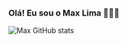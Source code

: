### Olá! Eu sou o Max Lima 🙋🏻‍♂️  

![Max GitHub stats](https://github-readme-stats.vercel.app/api?username=maxlima13&show_icons=true&theme=tokyonight)
